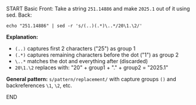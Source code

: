 START
Basic
Front: 
Take a string `251.14886` and make `2025.1` out of it using sed.
Back: 
```shell
echo "251.14886" | sed -r 's/(..)(.*)\..*/20\1.\2/'
```

**Explanation:**
- `(..)` captures first 2 characters ("25") as group 1
- `(.*)` captures remaining characters before the dot ("1") as group 2  
- `\..*` matches the dot and everything after (discarded)
- `20\1.\2` replaces with: "20" + group1 + "." + group2 = "2025.1"

**General pattern:** `s/pattern/replacement/` with capture groups `()` and backreferences `\1`, `\2`, etc.
<!--ID: 1745238713672-->
END